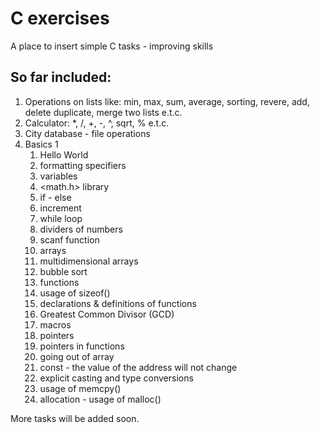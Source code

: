 # C exercises
A place to insert simple C tasks - improving skills

## So far included:
1. Operations on lists like: min, max, sum, average, sorting, revere, add, delete duplicate, merge two lists e.t.c.
2. Calculator: *, /, +, -, ^, sqrt, % e.t.c.
3. City database - file operations
4. Basics 1
     1. Hello World
     2. formatting specifiers
     3. variables
     4. <math.h> library
     5. if - else
     6. increment
     7. while loop
     8. dividers of numbers
     9. scanf function
     10. arrays
     11. multidimensional arrays
     12. bubble sort
     13. functions
     14. usage of sizeof()
     15. declarations & definitions of functions
     16. Greatest Common Divisor (GCD)
     17. macros
     18. pointers
     19. pointers in functions
     20. going out of array
     21. const - the value of the address will not change
     22. explicit casting and type conversions
     23. usage of memcpy()
     24. allocation - usage of malloc()

More tasks will be added soon.
